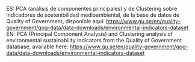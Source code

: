 ES: PCA (análisis de componentes principales) y de Clustering sobre indicadores de sostenibilidad medioambiental, de la base de datos de Quality of Government, disponible aquí: https://www.gu.se/en/quality-government/qog-data/data-downloads/environmental-indicators-dataset
EN: PCA (Principal Component Analysis) and Clustering analysis of environmental sustainability indicators from the Quality of Government database, available here: https://www.gu.se/en/quality-government/qog-data/data-downloads/environmental-indicators-dataset
